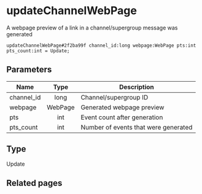 # updateChannelWebPage
A webpage preview of a link in a channel/supergroup message was generated

```
updateChannelWebPage#2f2ba99f channel_id:long webpage:WebPage pts:int pts_count:int = Update;
```

## Parameters
| Name | Type | Description |
| ---- | :----: | ----------- |
| channel_id | long | Channel/supergroup ID |
| webpage | WebPage | Generated webpage preview |
| pts | int | Event count after generation |
| pts_count | int | Number of events that were generated |


## Type
Update

## Related pages
